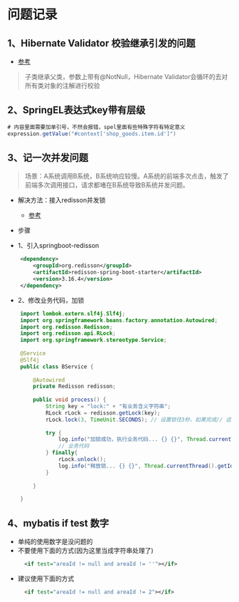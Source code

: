 # 问题记录

## 1、Hibernate Validator 校验继承引发的问题

* [参考](https://blog.csdn.net/GAMEloft9/article/details/88827069)

> 子类继承父类，参数上带有@NotNull，Hibernate Validator会循环的去对所有类对象的注解进行校验

## 2、SpringEL表达式key带有层级

```java
# 内容里面需要加单引号，不然会报错，spel里面有些特殊字符有特定意义
expression.getValue("#context['shop_goods.item.id']")
```

## 3、记一次并发问题

> 场景：A系统调用B系统，B系统响应较慢。A系统的前端多次点击，触发了前端多次调用接口，请求都堵在B系统导致B系统并发问题。

* 解决方法：接入redisson并发锁
    * [参考](https://www.jianshu.com/p/76377ef6f46d?u_atoken=fc2484a3-fb69-4f4f-b958-4c278e98c563&u_asession=01c5h45u-yNlzudjsxCHd1O-AzlM8xbrnb_fDj4ouRkmNrls32uKx9smgtgrgCLyIAX0KNBwm7Lovlpxjd_P_q4JsKWYrT3W_NKPr8w6oU7K-wkaarWoJEUliZGimau6aznHmbkqVcEgdObpAroqY1_GBkFo3NEHBv0PZUm6pbxQU&u_asig=05qiMI4GjSNuFdOGXalco8GwTPm8DIlyUP6A1Z3GaRECeVv2IBYIh2ZTj9qr1hpTBkbSuHGWKPmAe5qhUBLtmewTzAeZJn8ZkKGoIgziKT_b0vepO4PtjFlJLwL54wkKdAysd8fEYZr1Sw2TMZnkruSAJ72NJjdA7Idd3_3Srf1gb9JS7q8ZD7Xtz2Ly-b0kmuyAKRFSVJkkdwVUnyHAIJzX8etPFLe238BqeuvVJryJiCzFy-EB9cXdEXMhz32zqb6xbSxAaWh9ph0bRUFW-6vO3h9VXwMyh6PgyDIVSG1W_jENBS65k4_ne97aoeLXAVnnfigo6gvybXhopmdXmQQDUYhQqah5dsgZzsOQbXi_6IuFJxhdMPbCa1yiXny8YomWspDxyAEEo4kbsryBKb9Q&u_aref=un%2B%2Fo%2FzdAzlgl6IE3E%2BTuQyyo9U%3D)
* 步骤

* 1、引入springboot-redisson
          
```xml
    <dependency>
        <groupId>org.redisson</groupId>
        <artifactId>redisson-spring-boot-starter</artifactId>
        <version>3.16.4</version>
    </dependency>
```

* 2、修改业务代码，加锁
    
```java
    import lombok.extern.slf4j.Slf4j;
    import org.springframework.beans.factory.annotation.Autowired;
    import org.redisson.Redisson;
    import org.redisson.api.RLock;
    import org.springframework.stereotype.Service;
    
    @Service
    @Slf4j
    public class BService {
      
        @Autowired
        private Redisson redisson;
    
        public void process() {
            String key = "lock:" + "有业务含义字符串";
            RLock rLock = redisson.getLock(key);
            rLock.lock(3, TimeUnit.SECONDS); // 设置锁住3秒，如果完成// 这里还是有问题，如果加参数会到期失效；要使用不加参数的方法，默认30s，到期会自动续时
        
            try {
                log.info("加锁成功，执行业务代码... {} {}", Thread.currentThread().getId(), Thread.currentThread().getName());
                // 业务代码
            } finally{
                rLock.unlock();
                log.info("释放锁... {} {}", Thread.currentThread().getId(), Thread.currentThread().getName());
            }
                    
        }
    
    }
```

## 4、mybatis if test 数字

* 单纯的使用数字是没问题的
* 不要使用下面的方式(因为这里当成字符串处理了)
    ```xml
      <if test="areaId != null and areaId != ''"></if>
    ```
* 建议使用下面的方式
    ```xml
      <if test="areaId != null and areaId != 2"></if>
    ```

